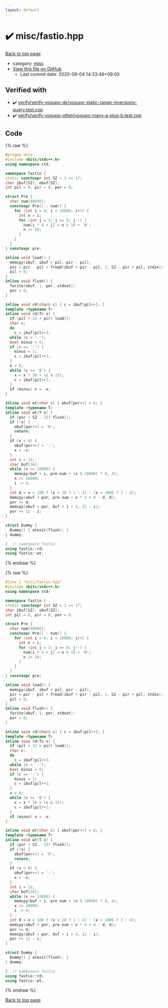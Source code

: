 ```yaml
---
layout: default
---
```


<!-- mathjax config similar to math.stackexchange -->
<script type="text/javascript" async
  src="https://cdnjs.cloudflare.com/ajax/libs/mathjax/2.7.5/MathJax.js?config=TeX-MML-AM_CHTML">
</script>
<script type="text/x-mathjax-config">
  MathJax.Hub.Config({
    TeX: { equationNumbers: { autoNumber: "AMS" }},
    tex2jax: {
      inlineMath: [ ['$','$'] ],
      processEscapes: true
    },
    "HTML-CSS": { matchFontHeight: false },
    displayAlign: "left",
    displayIndent: "2em"
  });
</script>

<script type="text/javascript" src="https://cdnjs.cloudflare.com/ajax/libs/jquery/3.4.1/jquery.min.js"></script>
<script src="https://cdn.jsdelivr.net/npm/jquery-balloon-js@1.1.2/jquery.balloon.min.js" integrity="sha256-ZEYs9VrgAeNuPvs15E39OsyOJaIkXEEt10fzxJ20+2I=" crossorigin="anonymous"></script>
<script type="text/javascript" src="../../assets/js/copy-button.js"></script>
<link rel="stylesheet" href="../../assets/css/copy-button.css" />


# :heavy_check_mark: misc/fastio.hpp

<a href="../../index.html">Back to top page</a>

* category: <a href="../../index.html#bc957e26ff41470c556ee5d09e96880b">misc</a>
* <a href="{{ site.github.repository_url }}/blob/master/misc/fastio.hpp">View this file on GitHub</a>
    - Last commit date: 2020-08-04 14:33:46+09:00




## Verified with

* :heavy_check_mark: <a href="../../verify/verify/verify-yosupo-ds/yosupo-static-range-inversions-query.test.cpp.html">verify/verify-yosupo-ds/yosupo-static-range-inversions-query.test.cpp</a>
* :heavy_check_mark: <a href="../../verify/verify/verify-yosupo-other/yosupo-many-a-plus-b.test.cpp.html">verify/verify-yosupo-other/yosupo-many-a-plus-b.test.cpp</a>


## Code

<a id="unbundled"></a>
{% raw %}
```cpp
#pragma once
#include <bits/stdc++.h>
using namespace std;

namespace fastio {
static constexpr int SZ = 1 << 17;
char ibuf[SZ], obuf[SZ];
int pil = 0, pir = 0, por = 0;

struct Pre {
  char num[40000];
  constexpr Pre() : num() {
    for (int i = 0; i < 10000; i++) {
      int n = i;
      for (int j = 3; j >= 0; j--) {
        num[i * 4 + j] = n % 10 + '0';
        n /= 10;
      }
    }
  }
} constexpr pre;

inline void load() {
  memcpy(ibuf, ibuf + pil, pir - pil);
  pir = pir - pil + fread(ibuf + pir - pil, 1, SZ - pir + pil, stdin);
  pil = 0;
}
inline void flush() {
  fwrite(obuf, 1, por, stdout);
  por = 0;
}

inline void rd(char& c) { c = ibuf[pil++]; }
template <typename T>
inline void rd(T& x) {
  if (pil + 32 > pir) load();
  char c;
  do
    c = ibuf[pil++];
  while (c < '-');
  bool minus = 0;
  if (c == '-') {
    minus = 1;
    c = ibuf[pil++];
  }
  x = 0;
  while (c >= '0') {
    x = x * 10 + (c & 15);
    c = ibuf[pil++];
  }
  if (minus) x = -x;
}

inline void wt(char c) { obuf[por++] = c; }
template <typename T>
inline void wt(T x) {
  if (por > SZ - 32) flush();
  if (!x) {
    obuf[por++] = '0';
    return;
  }
  if (x < 0) {
    obuf[por++] = '-';
    x = -x;
  }
  int i = 12;
  char buf[16];
  while (x >= 10000) {
    memcpy(buf + i, pre.num + (x % 10000) * 4, 4);
    x /= 10000;
    i -= 4;
  }
  int d = x < 100 ? (x < 10 ? 1 : 2) : (x < 1000 ? 3 : 4);
  memcpy(obuf + por, pre.num + x * 4 + 4 - d, d);
  por += d;
  memcpy(obuf + por, buf + i + 4, 12 - i);
  por += 12 - i;
}

struct Dummy {
  Dummy() { atexit(flush); }
} dummy;

}  // namespace fastio
using fastio::rd;
using fastio::wt;
```
{% endraw %}

<a id="bundled"></a>
{% raw %}
```cpp
#line 2 "misc/fastio.hpp"
#include <bits/stdc++.h>
using namespace std;

namespace fastio {
static constexpr int SZ = 1 << 17;
char ibuf[SZ], obuf[SZ];
int pil = 0, pir = 0, por = 0;

struct Pre {
  char num[40000];
  constexpr Pre() : num() {
    for (int i = 0; i < 10000; i++) {
      int n = i;
      for (int j = 3; j >= 0; j--) {
        num[i * 4 + j] = n % 10 + '0';
        n /= 10;
      }
    }
  }
} constexpr pre;

inline void load() {
  memcpy(ibuf, ibuf + pil, pir - pil);
  pir = pir - pil + fread(ibuf + pir - pil, 1, SZ - pir + pil, stdin);
  pil = 0;
}
inline void flush() {
  fwrite(obuf, 1, por, stdout);
  por = 0;
}

inline void rd(char& c) { c = ibuf[pil++]; }
template <typename T>
inline void rd(T& x) {
  if (pil + 32 > pir) load();
  char c;
  do
    c = ibuf[pil++];
  while (c < '-');
  bool minus = 0;
  if (c == '-') {
    minus = 1;
    c = ibuf[pil++];
  }
  x = 0;
  while (c >= '0') {
    x = x * 10 + (c & 15);
    c = ibuf[pil++];
  }
  if (minus) x = -x;
}

inline void wt(char c) { obuf[por++] = c; }
template <typename T>
inline void wt(T x) {
  if (por > SZ - 32) flush();
  if (!x) {
    obuf[por++] = '0';
    return;
  }
  if (x < 0) {
    obuf[por++] = '-';
    x = -x;
  }
  int i = 12;
  char buf[16];
  while (x >= 10000) {
    memcpy(buf + i, pre.num + (x % 10000) * 4, 4);
    x /= 10000;
    i -= 4;
  }
  int d = x < 100 ? (x < 10 ? 1 : 2) : (x < 1000 ? 3 : 4);
  memcpy(obuf + por, pre.num + x * 4 + 4 - d, d);
  por += d;
  memcpy(obuf + por, buf + i + 4, 12 - i);
  por += 12 - i;
}

struct Dummy {
  Dummy() { atexit(flush); }
} dummy;

}  // namespace fastio
using fastio::rd;
using fastio::wt;

```
{% endraw %}

<a href="../../index.html">Back to top page</a>

